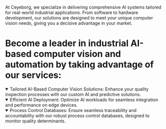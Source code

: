 At Ceyeborg, we specialize in delivering comprehensive AI systems tailored for real-world industrial applications. 
From software to hardware development, our solutions are designed to meet your unique computer vision needs, 
giving you a decisive advantage in your market.

# Become a leader in industrial AI-based computer vision and automation by taking advantage of our services:</code>

<details open>
<summary>Tailored AI-Based Computer Vision Solutions: Enhance your quality inspection processes with our custom AI and predictive solutions.</summary>
</details>  

<details open>
<summary>Efficient AI Deployment: Optimize AI workloads for seamless integration and performance on edge devices.</summary>
</details> 

<details open>
<summary>Process Control Databases: Ensure seamless traceability and accountability with our robust process control databases, designed to monitor quality determinants.</summary>
</details> 




